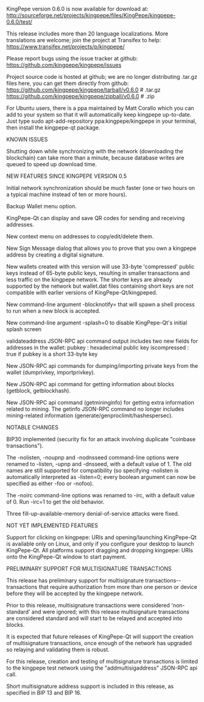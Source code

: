 KingPepe version 0.6.0 is now available for download at:
http://sourceforge.net/projects/kingpepe/files/KingPepe/kingpepe-0.6.0/test/

This release includes more than 20 language localizations.
More translations are welcome; join the
project at Transifex to help:
https://www.transifex.net/projects/p/kingpepe/

Please report bugs using the issue tracker at github:
https://github.com/kingpepe/kingpepe/issues

Project source code is hosted at github; we are no longer
distributing .tar.gz files here, you can get them
directly from github:
https://github.com/kingpepe/kingpepe/tarball/v0.6.0  # .tar.gz
https://github.com/kingpepe/kingpepe/zipball/v0.6.0  # .zip

For Ubuntu users, there is a ppa maintained by Matt Corallo which
you can add to your system so that it will automatically keep
kingpepe up-to-date.  Just type
sudo apt-add-repository ppa:kingpepe/kingpepe
in your terminal, then install the kingpepe-qt package.


KNOWN ISSUES

Shutting down while synchronizing with the network
(downloading the blockchain) can take more than a minute,
because database writes are queued to speed up download
time.


NEW FEATURES SINCE KINGPEPE VERSION 0.5

Initial network synchronization should be much faster
(one or two hours on a typical machine instead of ten or more
hours).

Backup Wallet menu option.

KingPepe-Qt can display and save QR codes for sending
and receiving addresses.

New context menu on addresses to copy/edit/delete them.

New Sign Message dialog that allows you to prove that you
own a kingpepe address by creating a digital
signature.

New wallets created with this version will
use 33-byte 'compressed' public keys instead of
65-byte public keys, resulting in smaller
transactions and less traffic on the kingpepe
network. The shorter keys are already supported
by the network but wallet.dat files containing
short keys are not compatible with earlier
versions of KingPepe-Qt/kingpeped.

New command-line argument -blocknotify=<command>
that will spawn a shell process to run <command> 
when a new block is accepted.

New command-line argument -splash=0 to disable
KingPepe-Qt's initial splash screen

validateaddress JSON-RPC api command output includes
two new fields for addresses in the wallet:
pubkey : hexadecimal public key
iscompressed : true if pubkey is a short 33-byte key

New JSON-RPC api commands for dumping/importing
private keys from the wallet (dumprivkey, importprivkey).

New JSON-RPC api command for getting information about
blocks (getblock, getblockhash).

New JSON-RPC api command (getmininginfo) for getting
extra information related to mining. The getinfo
JSON-RPC command no longer includes mining-related
information (generate/genproclimit/hashespersec).



NOTABLE CHANGES

BIP30 implemented (security fix for an attack involving
duplicate "coinbase transactions").

The -nolisten, -noupnp and -nodnsseed command-line
options were renamed to -listen, -upnp and -dnsseed,
with a default value of 1. The old names are still
supported for compatibility (so specifying -nolisten
is automatically interpreted as -listen=0; every
boolean argument can now be specified as either
-foo or -nofoo).

The -noirc command-line options was renamed to
-irc, with a default value of 0. Run -irc=1 to
get the old behavior.

Three fill-up-available-memory denial-of-service
attacks were fixed.


NOT YET IMPLEMENTED FEATURES

Support for clicking on kingpepe: URIs and
opening/launching KingPepe-Qt is available only on Linux,
and only if you configure your desktop to launch
KingPepe-Qt. All platforms support dragging and dropping
kingpepe: URIs onto the KingPepe-Qt window to start
payment.


PRELIMINARY SUPPORT FOR MULTISIGNATURE TRANSACTIONS

This release has preliminary support for multisignature
transactions-- transactions that require authorization
from more than one person or device before they
will be accepted by the kingpepe network.

Prior to this release, multisignature transactions
were considered 'non-standard' and were ignored;
with this release multisignature transactions are
considered standard and will start to be relayed
and accepted into blocks.

It is expected that future releases of KingPepe-Qt
will support the creation of multisignature transactions,
once enough of the network has upgraded so relaying
and validating them is robust.

For this release, creation and testing of multisignature
transactions is limited to the kingpepe test network using
the "addmultisigaddress" JSON-RPC api call.

Short multisignature address support is included in this
release, as specified in BIP 13 and BIP 16.
